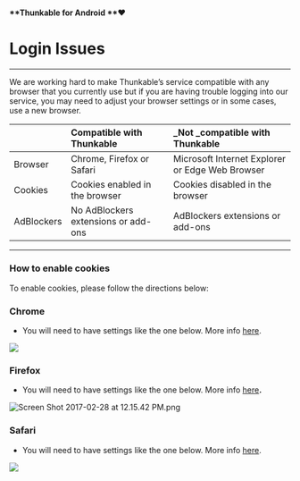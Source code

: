 #### **Thunkable for Android **❤

# Login Issues

---

We are working hard to make Thunkable’s service compatible with any browser that you currently use but if you are having trouble logging into our service, you may need to adjust your browser settings or in some cases, use a new browser.

|  | Compatible with Thunkable | _Not _compatible with Thunkable |
| :--- | :--- | :--- |
| Browser | Chrome, Firefox or Safari | Microsoft Internet Explorer or Edge Web Browser |
| Cookies | Cookies enabled in the browser | Cookies disabled in the browser |
| AdBlockers | No AdBlockers extensions or add-ons | AdBlockers extensions or add-ons |

---

### How to enable cookies

To enable cookies, please follow the directions below:

### **Chrome** 

* You will need to have settings like the one below.  More info [here](https://support.google.com/accounts/answer/61416?hl=en).

![](https://lh4.googleusercontent.com/Z3aveMTPXXGHsABFQdjPtKbDIphvFFto9vf7H7QfF2TmX0ijyLPzmjhuzB7kwhihqKS33sOPS1ers2rJ4TW4IZ_nHrp5faPTFc9hIxnsKs0cZxuacNvD_gRV-oQLtN-Nziz-HgsS)

### **Firefox**

* You will need to have settings like the one below.  More info [here](https://support.mozilla.org/en-US/kb/enable-and-disable-cookies-website-preferences)**.**

![](https://lh5.googleusercontent.com/R2hWEd4litqU6PsCiCcO-ncSydqWPCeYkJAS1qNmCe80rifmnB_6vp7G1MKqkc_Ll518QTXSRi6NNZEkOd-_jkVNip3-kSMKsRyt_Q1kFT5TqrrwsoucfhdoNowFMWx0f74z1hhA "Screen Shot 2017-02-28 at 12.15.42 PM.png")

### **Safari**

* You will need to have settings like the one below. More info [here](https://support.apple.com/kb/ph21411?locale=en_US).

![](https://lh4.googleusercontent.com/wFfLLTBcmkBEsmEqhgrZ_xGB-cJZDXO-PMeLmlM8SBTvKkqZercDpebnck1sM-48z_EzCWQV8zT5sdZiNeJWLWp4yWMYt7TcsY8F6119dk9yzFeHWP4IXiFDt50ksV0_LLShCbh6)

